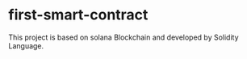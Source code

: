 # first-smart-contract

This project is based on solana Blockchain and developed by Solidity Language. 
